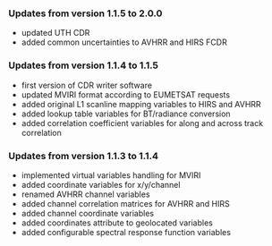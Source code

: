 ### Updates from version 1.1.5 to 2.0.0

- updated UTH CDR 
- added common uncertainties to AVHRR and HIRS FCDR

### Updates from version 1.1.4 to 1.1.5

- first version of CDR writer software
- updated MVIRI format according to EUMETSAT requests
- added original L1 scanline mapping variables to HIRS and AVHRR
- added lookup table variables for BT/radiance conversion
- added correlation coefficient variables for along and across track correlation

### Updates from version 1.1.3 to 1.1.4

- implemented virtual variables handling for MVIRI
- added coordinate variables for x/y/channel
- renamed AVHRR channel variables
- added channel correlation matrices for AVHRR and HIRS
- added channel coordinate variables
- added coordinates attribute to geolocated variables
- added configurable spectral response function variables